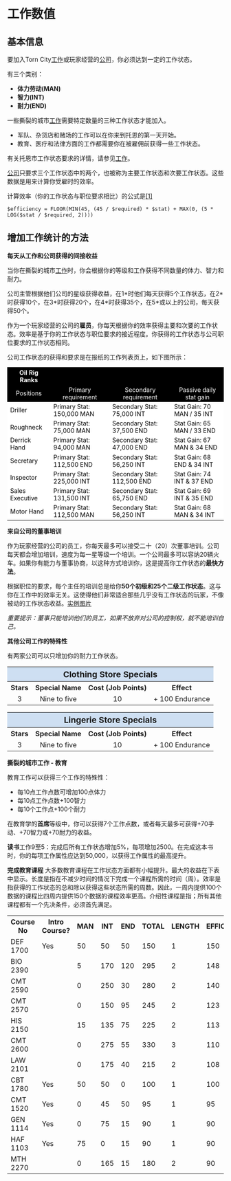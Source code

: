 # 工作数值

## 基本信息
要加入Torn City[工作](README.md)或玩家经营的[公司](company.md)，你必须达到一定的工作状态。


有三个类别：

- **体力劳动(MAN)**
- **智力(INT)**
- **耐力(END)**

一些撕裂的城市[工作](README.md)需要特定数量的三种工作状态才能加入。

- 军队、杂货店和赌场的工作可以在你来到托恩的第一天开始。
- 教育、医疗和法律方面的工作都需要你在被雇佣前获得一些工作状态。

有关托恩市工作状态要求的详情，请参见[工作](README.md)。

[公司](company.md)只要求三个工作状态中的两个，也被称为主要工作状态和次要工作状态。这些数据是用来计算你受雇时的效率。

计算效率（你的工作状态与职位要求相比）的公式是[[1]](https://www.torn.com/forums.php#/p=threads&t=16227240)

```
$efficiency = FLOOR(MIN(45, (45 / $required) * $stat) + MAX(0, (5 * LOG($stat / $required, 2))))
```


## 增加工作统计的方法
**每天从工作和公司获得的间接收益**

当你在撕裂的城市[工作](README.md)时，你会根据你的等级和工作获得不同数量的体力、智力和耐力。


公司主管根据他们公司的星级获得收益，在1\*时他们每天获得5个工作状态，在2\*时获得10个，在3\*时获得20个，在4\*时获得35个，在5\*或以上的公司，每天获得50个。


作为一个玩家经营的公司的**雇员**，你每天根据你的效率获得主要和次要的工作状态。效率是基于你的工作状态与职位要求的接近程度。你获得的工作状态与公司职位要求的工作状态相同。


公司工作状态的获得和要求是在报纸的工作列表页上，如下图所示：

<table class="wikitable table table-striped table table-striped"
    style="font-size: 1.0em; background: #000000; color:white">
    <tbody>
        <tr>
            <th>Oil Rig Ranks</th>
            <th></th>
            <th></th>
            <th>
            </th>
        </tr>
        <tr style="text-align: center; font-size: 1.0em; background: #000000; color:white">
            <td>Positions</td>
            <td>Primary requirement</td>
            <td>Secondary requirement</td>
            <td>Passive daily stat gain
            </td>
        </tr>
        <tr style="background: white; color:black">
            <td>Driller</td>
            <td>Primary Stat: 150,000 MAN</td>
            <td>Secondary Stat: 75,000 INT</td>
            <td>Stat Gain: 70 MAN / 35 INT
            </td>
        </tr>
        <tr style="background: white; color:black">
            <td>Roughneck</td>
            <td>Primary Stat: 75,000 MAN</td>
            <td>Secondary Stat: 37,500 END</td>
            <td>Stat Gain: 65 MAN / 33 END
            </td>
        </tr>
        <tr style="background: white; color:black">
            <td>Derrick Hand</td>
            <td>Primary Stat: 94,000 MAN</td>
            <td>Secondary Stat: 47,000 END</td>
            <td>Stat Gain: 67 MAN &amp; 34 END
            </td>
        </tr>
        <tr style="background: white; color:black">
            <td>Secretary</td>
            <td>Primary Stat: 112,500 END</td>
            <td>Secondary Stat: 56,250 INT</td>
            <td>Stat Gain: 68 END &amp; 34 INT
            </td>
        </tr>
        <tr style="background: white; color:black">
            <td>Inspector</td>
            <td>Primary Stat: 225,000 INT</td>
            <td>Secondary Stat: 112,500 END</td>
            <td>Stat Gain: 74 INT &amp; 37 END
            </td>
        </tr>
        <tr style="background: white; color:black">
            <td>Sales Executive</td>
            <td>Primary Stat: 131,500 INT</td>
            <td>Secondary Stat: 65,750 END</td>
            <td>Stat Gain: 69 INT &amp; 35 END
            </td>
        </tr>
        <tr style="background: white; color:black">
            <td>Motor Hand</td>
            <td>Primary Stat: 112,500 MAN</td>
            <td>Secondary Stat: 56,250 INT</td>
            <td>Stat Gain: 68 MAN &amp; 34 INT
            </td>
        </tr>
    </tbody>
</table>

**来自公司的董事培训**

作为玩家经营的公司的员工，你每天最多可以接受二十（20）次董事培训。公司每天都会增加培训，速度为每一星等级一个培训。一个公司最多可以容纳20辆火车。如果你有能力与董事协商，以这种方式培训你，这是提高你工作状态的**最快方法**。


根据职位的要求，每个主任的培训总是给你**50个初级和25个二级工作状态**。这与你在工作中的效率无关。这使得他们非常适合那些几乎没有工作状态的玩家，不像被动的工作状态收益。[实例图片](https://i.gyazo.com/7c72fc50e92807ac8b5a1d8b7dfd155e.png)

*重要提示：董事只能培训他们的员工，如果不放弃对公司的控制权，就不能培训自己。*


**其他公司工作的特殊性**

有两家公司可以只增加你的耐力工作状态。

<table class="wikitable table table-striped table table-striped">
    <tbody>
        <tr>
            <th colspan="10" style="font-size: 1.2em; background: #CEDFF2;">Clothing Store Specials
            </th>
        </tr>
        <tr align="center">
            <th>Stars</th>
            <th>Special Name</th>
            <th>Cost (Job Points)</th>
            <th>Effect
            </th>
        </tr>
        <tr align="center">
            <td>3</td>
            <td>Nine to five</td>
            <td>10</td>
            <td>+ 100 Endurance
            </td>
        </tr>
    </tbody>
</table>

<table class="wikitable table table-striped table table-striped">
    <tbody>
        <tr>
            <th colspan="10" style="font-size: 1.2em; background: #CEDFF2;">Lingerie Store Specials
            </th>
        </tr>
        <tr align="center">
            <th>Stars</th>
            <th>Special Name</th>
            <th>Cost (Job Points)</th>
            <th>Effect
            </th>
        </tr>
        <tr align="center">
            <td>3</td>
            <td>Nine to five</td>
            <td>10</td>
            <td>+ 100 Endurance
            </td>
        </tr>
    </tbody>
</table>

**撕裂的城市工作 - 教育**

教育工作可以获得三个工作的特殊性：

- 每10点工作点数可增加100点体力
- 每10点工作点数+100智力
- 每10个工作点+100个耐力

在教育学的**首席**等级中，你可以获得7个工作点数，或者每天最多可获得+70手动、+70智力或+70耐力的收益。


**读书**工作9至5：完成后所有工作状态增加5%，每项增加2500。在完成这本书时，你的每项工作属性应达到50,000，以获得工作属性的最高提升。


**完成教育课程**
大多数教育课程在工作状态方面都有小幅提升。最大的收益在下表中显示。长度是指在不减少时间的情况下完成一个课程所需的时间（周）。效率是指获得的工作状态的总和除以获得这些状态所需的周数。因此，一周内提供100个数据的课程比四周内提供150个数据的课程效率更高。介绍性课程是指；所有其他课程都有一个先决条件，必须首先满足。

<table class="wikitable table table-striped table table-striped">
    <tbody>
        <tr>
            <th>Course No
            </th>
            <th>Intro Course?
            </th>
            <th>MAN
            </th>
            <th>INT
            </th>
            <th>END
            </th>
            <th>TOTAL
            </th>
            <th>LENGTH
            </th>
            <th>EFFICIENCY
            </th>
        </tr>
        <tr>
            <td>DEF 1700</td>
            <td>Yes</td>
            <td>50</td>
            <td>50</td>
            <td>50</td>
            <td>150</td>
            <td>1</td>
            <td>150
            </td>
        </tr>
        <tr>
            <td>BIO 2390</td>
            <td></td>
            <td>5</td>
            <td>170</td>
            <td>120</td>
            <td>295</td>
            <td>2</td>
            <td>148
            </td>
        </tr>
        <tr>
            <td>CMT 2590</td>
            <td></td>
            <td>0</td>
            <td>250</td>
            <td>30</td>
            <td>280</td>
            <td>2</td>
            <td>140
            </td>
        </tr>
        <tr>
            <td>CMT 2570</td>
            <td></td>
            <td>0</td>
            <td>150</td>
            <td>95</td>
            <td>245</td>
            <td>2</td>
            <td>123
            </td>
        </tr>
        <tr>
            <td>HIS 2150</td>
            <td></td>
            <td>15</td>
            <td>135</td>
            <td>75</td>
            <td>225</td>
            <td>2</td>
            <td>113
            </td>
        </tr>
        <tr>
            <td>CMT 2600</td>
            <td></td>
            <td>0</td>
            <td>275</td>
            <td>55</td>
            <td>330</td>
            <td>3</td>
            <td>110
            </td>
        </tr>
        <tr>
            <td>LAW 2101</td>
            <td></td>
            <td>0</td>
            <td>175</td>
            <td>40</td>
            <td>215</td>
            <td>2</td>
            <td>108
            </td>
        </tr>
        <tr>
            <td>CBT 1780</td>
            <td>Yes</td>
            <td>50</td>
            <td>50</td>
            <td>0</td>
            <td>100</td>
            <td>1</td>
            <td>100
            </td>
        </tr>
        <tr>
            <td>CMT 1520</td>
            <td>Yes</td>
            <td>0</td>
            <td>45</td>
            <td>50</td>
            <td>95</td>
            <td>1</td>
            <td>95
            </td>
        </tr>
        <tr>
            <td>GEN 1114</td>
            <td>Yes</td>
            <td>0</td>
            <td>75</td>
            <td>15</td>
            <td>90</td>
            <td>1</td>
            <td>90
            </td>
        </tr>
        <tr>
            <td>HAF 1103</td>
            <td>Yes</td>
            <td>75</td>
            <td>0</td>
            <td>15</td>
            <td>90</td>
            <td>1</td>
            <td>90
            </td>
        </tr>
        <tr>
            <td>MTH 2270</td>
            <td></td>
            <td>0</td>
            <td>165</td>
            <td>15</td>
            <td>180</td>
            <td>2</td>
            <td>90
            </td>
        </tr>
    </tbody>
</table>